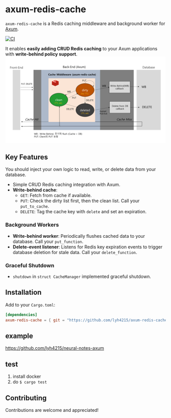 # axum-redis-cache

`axum-redis-cache` is a Redis caching middleware and background worker for [Axum](https://github.com/tokio-rs/axum).

[![CI](https://github.com/lyh4215/axum-redis-cache/actions/workflows/ci.yml/badge.svg?branch=main)](https://github.com/lyh4215/axum-redis-cache/actions/workflows/ci.yml)


It enables **easily adding CRUD Redis caching** to your Axum applications with **write-behind policy support**.
![Diagram](.github/images/diagram.png)

## Key Features
You should inject your own logic to read, write, or delete data from your database.
- Simple CRUD Redis caching integration with Axum.
- **Write-behind cache**:
  - `GET`: Fetch from cache if available.
  - `PUT`: Check the dirty list first, then the clean list. Call your `put_to_cache`.
  - `DELETE`: Tag the cache key with `delete` and set an expiration.


### Background Workers

- **Write-behind worker**: Periodically flushes cached data to your database. Call your `put_function`.
- **Delete-event listener**: Listens for Redis key expiration events to trigger database deletion for stale data. Call your `delete_function`.

### Graceful Shutdown
- `shutdown` in `struct CacheManager` implemented graceful shutdown.

## Installation

Add to your `Cargo.toml`:

```toml
[dependencies]
axum-redis-cache = { git = "https://github.com/lyh4215/axum-redis-cache.git", branch = "main" }
```

## example
https://github.com/lyh4215/neural-notes-axum

## test
1. install docker
2. do `$ cargo test`

## Contributing
Contributions are welcome and appreciated!